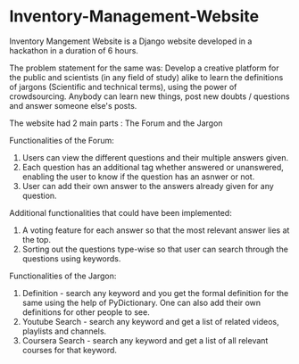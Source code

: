 # Inventory-Management-Website
Inventory Mangement Website is a Django website developed in a hackathon in a duration of 6 hours. 

The problem statement for the same was: 
Develop a creative platform for the public and scientists (in any field of study) alike to learn the definitions of jargons (Scientific and technical terms), using the power of crowdsourcing. Anybody can learn new things, post new doubts / questions and answer someone else's posts.

The website had 2 main parts : The Forum and the Jargon

Functionalities of the Forum:

1. Users can view the different questions and their multiple answers given. 
2. Each question has an additional tag whether answered or unanswered, enabling the user to know if the question has an asnwer or not.
3. User can add their own answer to the answers already given for any question.

Additional functionalities that could have been implemented:

1. A voting feature for each answer so that the most relevant answer lies at the top.
2. Sorting out the questions type-wise so that user can search through the questions using keywords.

Functionalities of the Jargon:

1. Definition - search any keyword and you get the formal definition for the same using the help of PyDictionary. One can also add their own definitions for other people to see.
2. Youtube Search - search any keyword and get a list of related videos, playlists and channels.
3. Coursera Search - search any keyword and get a list of all relevant courses for that keyword.
